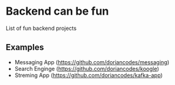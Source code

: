 # Backend can be fun
List of fun backend projects

## Examples

- Messaging App (https://github.com/doriancodes/messaging)
- Search Enginge (https://github.com/doriancodes/koogle)
- Streming App (https://github.com/doriancodes/kafka-app)
